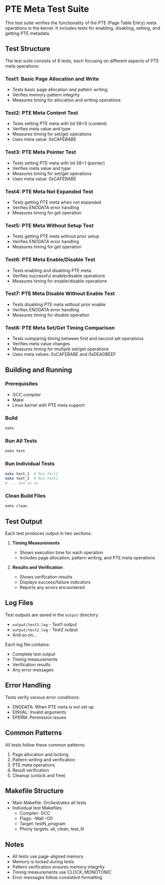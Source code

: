 # PTE Meta Test Suite

This test suite verifies the functionality of the PTE (Page Table Entry) meta operations in the kernel. It includes tests for enabling, disabling, setting, and getting PTE metadata.

## Test Structure

The test suite consists of 8 tests, each focusing on different aspects of PTE meta operations:

### Test1: Basic Page Allocation and Write
- Tests basic page allocation and pattern writing
- Verifies memory pattern integrity
- Measures timing for allocation and writing operations

### Test2: PTE Meta Content Test
- Tests setting PTE meta with bit 58=0 (content)
- Verifies meta value and type
- Measures timing for set/get operations
- Uses meta value: 0xCAFEBABE

### Test3: PTE Meta Pointer Test
- Tests setting PTE meta with bit 58=1 (pointer)
- Verifies meta value and type
- Measures timing for set/get operations
- Uses meta value: 0xCAFEBABE

### Test4: PTE Meta Not Expanded Test
- Tests getting PTE meta when not expanded
- Verifies ENODATA error handling
- Measures timing for get operation

### Test5: PTE Meta Without Setup Test
- Tests getting PTE meta without prior setup
- Verifies ENODATA error handling
- Measures timing for get operation

### Test6: PTE Meta Enable/Disable Test
- Tests enabling and disabling PTE meta
- Verifies successful enable/disable operations
- Measures timing for enable/disable operations

### Test7: PTE Meta Disable Without Enable Test
- Tests disabling PTE meta without prior enable
- Verifies ENODATA error handling
- Measures timing for disable operation

### Test8: PTE Meta Set/Get Timing Comparison
- Tests comparing timing between first and second set operations
- Verifies meta value changes
- Measures timing for multiple set/get operations
- Uses meta values: 0xCAFEBABE and 0xDEADBEEF

## Building and Running

### Prerequisites
- GCC compiler
- Make
- Linux kernel with PTE meta support

### Build
```bash
make
```

### Run All Tests
```bash
make test
```

### Run Individual Tests
```bash
make test_1  # Run Test1
make test_2  # Run Test2
# ... and so on
```

### Clean Build Files
```bash
make clean
```

## Test Output

Each test produces output in two sections:
1. **Timing Measurements**
   - Shows execution time for each operation
   - Includes page allocation, pattern writing, and PTE meta operations

2. **Results and Verification**
   - Shows verification results
   - Displays success/failure indicators
   - Reports any errors encountered

## Log Files

Test outputs are saved in the `output` directory:
- `output/test1.log` - Test1 output
- `output/test2.log` - Test2 output
- And so on...

Each log file contains:
- Complete test output
- Timing measurements
- Verification results
- Any error messages

## Error Handling

Tests verify various error conditions:
- ENODATA: When PTE meta is not set up
- EINVAL: Invalid arguments
- EPERM: Permission issues

## Common Patterns

All tests follow these common patterns:
1. Page allocation and locking
2. Pattern writing and verification
3. PTE meta operations
4. Result verification
5. Cleanup (unlock and free)

## Makefile Structure

- Main Makefile: Orchestrates all tests
- Individual test Makefiles:
  - Compiler: GCC
  - Flags: -Wall -O0
  - Target: testN_program
  - Phony targets: all, clean, test_N

## Notes

- All tests use page-aligned memory
- Memory is locked during tests
- Pattern verification ensures memory integrity
- Timing measurements use CLOCK_MONOTONIC
- Error messages follow consistent formatting
